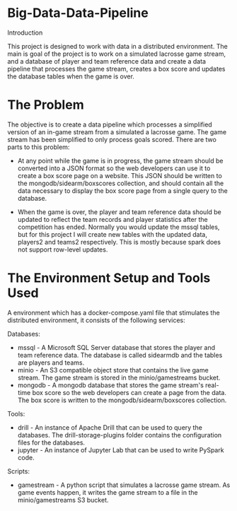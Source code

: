 # Big-Data-Data-Pipeline

Introduction

This project is designed to work with data in a distributed environment. The main is goal of the project is to work on a simulated lacrosse game stream, and a database of player and team reference data and create a data pipeline that processes the game stream, creates a box score and updates the database tables when the game is over.

# The Problem

The objective is to create a data pipeline which processes a simplified version of an in-game stream from a simulated a lacrosse game. The game stream has been simplified to only process goals scored. There are two parts to this problem:

* At any point while the game is in progress, the game stream should be converted into a JSON format so the web developers can use it to create a box score page on a website. This JSON should be written to the mongodb/sidearm/boxscores collection, and should contain all the data necessary to display the box score page from a single query to the database.
  
* When the game is over, the player and team reference data should be updated to reflect the team records and player statistics after the competition has ended. Normally you would update the mssql tables, but for this project I will create new tables with the updated data, players2 and teams2 respectively. This is mostly because spark does not support row-level updates.

# The Environment Setup and Tools Used

A environment which has a docker-compose.yaml file that stimulates the distributed environment, it consists of the following services:

Databases:

* mssql - A Microsoft SQL Server database that stores the player and team reference data. The database is called sidearmdb and the tables are players and teams.
* minio - An S3 compatible object store that contains the live game stream. The game stream is stored in the minio/gamestreams bucket.
* mongodb - A mongodb database that stores the game stream's real-time box score so the web developers can create a page from the data. The box score is written to the mongodb/sidearm/boxscores collection.

Tools:

* drill - An instance of Apache Drill that can be used to query the databases. The drill-storage-plugins folder contains the configuration files for the databases. 
* jupyter - An instance of Jupyter Lab that can be used to write PySpark code.

Scripts:

* gamestream - A python script that simulates a lacrosse game stream. As game events happen, it writes the game stream to a file in the minio/gamestreams S3 bucket.

